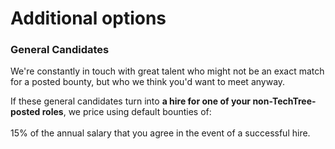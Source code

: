 # Additional options

### General Candidates

We're constantly in touch with great talent who might not be an exact match for a posted bounty, but who we think you'd want to meet anyway.

If these general candidates turn into **a hire for one of your non-TechTree-posted roles**, we price using default bounties of:\
\
15% of the annual salary that you agree in the event of a successful hire.
